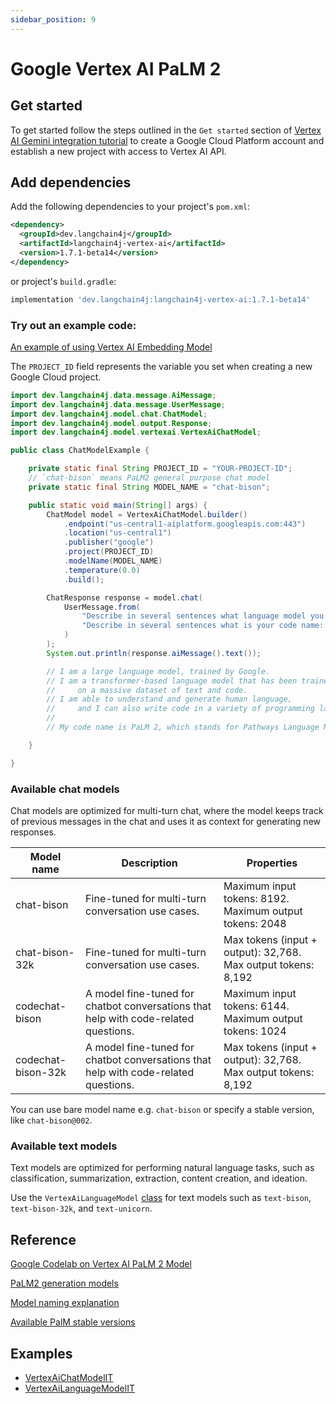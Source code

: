 ```yaml
---
sidebar_position: 9
---
```


# Google Vertex AI PaLM 2

## Get started

To get started follow the steps outlined in the `Get started` section of [Vertex AI Gemini integration tutorial](/integrations/language-models/google-vertex-ai-gemini) to create a 
Google Cloud Platform account and establish a new project with access to Vertex AI API.

## Add dependencies

Add the following dependencies to your project's `pom.xml`:

```xml
<dependency>
  <groupId>dev.langchain4j</groupId>
  <artifactId>langchain4j-vertex-ai</artifactId>
  <version>1.7.1-beta14</version>
</dependency>
```

or project's `build.gradle`:

```groovy
implementation 'dev.langchain4j:langchain4j-vertex-ai:1.7.1-beta14'
```

### Try out an example code:

[An example of using Vertex AI Embedding Model](https://github.com/langchain4j/langchain4j-examples/blob/main/other-examples/src/main/java/embedding/model/VertexAiEmbeddingModelExample.java)

The `PROJECT_ID` field represents the variable you set when creating a new Google Cloud project.

```java
import dev.langchain4j.data.message.AiMessage;
import dev.langchain4j.data.message.UserMessage;
import dev.langchain4j.model.chat.ChatModel;
import dev.langchain4j.model.output.Response;
import dev.langchain4j.model.vertexai.VertexAiChatModel;

public class ChatModelExample {

    private static final String PROJECT_ID = "YOUR-PROJECT-ID";
    // `chat-bison` means PaLM2 general purpose chat model
    private static final String MODEL_NAME = "chat-bison";

    public static void main(String[] args) {
        ChatModel model = VertexAiChatModel.builder()
            .endpoint("us-central1-aiplatform.googleapis.com:443")
            .location("us-central1")
            .publisher("google")
            .project(PROJECT_ID)
            .modelName(MODEL_NAME)
            .temperature(0.0)
            .build();

        ChatResponse response = model.chat(
            UserMessage.from(
                "Describe in several sentences what language model you are: \n" +
                "Describe in several sentences what is your code name: "
            )
        );
        System.out.println(response.aiMessage().text());

        // I am a large language model, trained by Google. 
        // I am a transformer-based language model that has been trained 
        //     on a massive dataset of text and code. 
        // I am able to understand and generate human language, 
        //     and I can also write code in a variety of programming languages.
        //
        // My code name is PaLM 2, which stands for Pathways Language Model 2.

    }

}
```

### Available chat models

Chat models are optimized for multi-turn chat, where the model keeps track of previous messages in the chat and uses it as context for generating new responses.

|Model name|Description| Properties                                                    |
|----------|-----------|---------------------------------------------------------------|
|chat-bison|Fine-tuned for multi-turn conversation use cases.| Maximum input tokens: 8192. Maximum output tokens: 2048       |
|chat-bison-32k|Fine-tuned for multi-turn conversation use cases.| Max tokens (input + output): 32,768. Max output tokens: 8,192 |
|codechat-bison|A model fine-tuned for chatbot conversations that help with code-related questions.| Maximum input tokens: 6144. Maximum output tokens: 1024       |
|codechat-bison-32k|A model fine-tuned for chatbot conversations that help with code-related questions.| Max tokens (input + output): 32,768. Max output tokens: 8,192 |

You can use bare model name e.g. `chat-bison` or specify a stable version,
like `chat-bison@002`.

### Available text models

Text models are optimized for performing natural language tasks, such as classification, summarization, extraction, content creation, and ideation.

Use the `VertexAiLanguageModel` [class](https://github.com/langchain4j/langchain4j/blob/main/langchain4j-vertex-ai/src/test/java/dev/langchain4j/model/vertexai/VertexAiLanguageModelIT.java) for text models such as `text-bison`, `text-bison-32k`, and `text-unicorn`.

## Reference

[Google Codelab on Vertex AI PaLM 2 Model](https://codelabs.developers.google.com/codelabs/genai-text-gen-java-palm-langchain4j)

[PaLM2 generation models](https://cloud.google.com/vertex-ai/generative-ai/docs/learn/models#palm-models)

[Model naming explanation](https://cloud.google.com/vertex-ai/generative-ai/docs/language-model-overview#model_naming_scheme)

[Available PalM stable versions](https://cloud.google.com/vertex-ai/generative-ai/docs/learn/model-versioning#palm-stable-versions-available)


## Examples

- [VertexAiChatModelIT](https://github.com/langchain4j/langchain4j/blob/main/langchain4j-vertex-ai/src/test/java/dev/langchain4j/model/vertexai/VertexAiChatModelIT.java)
- [VertexAiLanguageModelIT](https://github.com/langchain4j/langchain4j/blob/main/langchain4j-vertex-ai/src/test/java/dev/langchain4j/model/vertexai/VertexAiLanguageModelIT.java)
